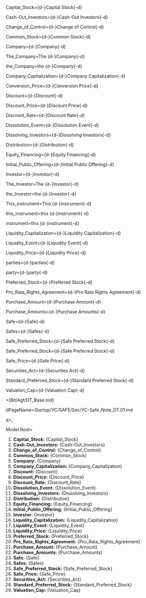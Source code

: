 Capital_Stock={d-}Capital Stock{-d}

Cash-Out_Investors={d-}Cash-Out Investors{-d}

Change_of_Control={d-}Change of Control{-d}

Common_Stock={d-}Common Stock{-d}

Company={d-}Company{-d}

The_Company=The {d-}Company{-d}

the_Company=the {d-}Company{-d}

Company_Capitalization={d-}Company Capitalization{-d}

Conversion_Price={d-}Conversion Price{-d}

Discount={d-}Discount{-d}

Discount_Price={d-}Discount Price{-d}

Discount_Rate={d-}Discount Rate{-d}

Dissolution_Event={d-}Dissolution Event{-d}

Dissolving_Investors={d-}Dissolving Investors{-d}

Distribution={d-}Distribution{-d}

Equity_Financing={d-}Equity Financing{-d}

Initial_Public_Offering={d-}Initial Public Offering{-d}

Investor={d-}Investor{-d}

The_Investor=The {d-}Investor{-d}

the_Investor=the {d-}Investor{-d}

This_instrument=This {d-}instrument{-d}

this_instrument=this {d-}instrument{-d}

instrument=this {d-}instrument{-d}

Liquidity_Capitalization={d-}Liquidity Capitalization{-d}

Liquidity_Event={d-}Liquidity Event{-d}

Liquidity_Price={d-}Liquidity Price{-d}

parties={d-}parties{-d}

party={d-}party{-d}

Preferred_Stock={d-}Preferred Stock{-d}

Pro_Rata_Rights_Agreement={d-}Pro Rata Rights Agreement{-d}

Purchase_Amount={d-}Purchase Amount{-d}

Purchase_Amounts={d-}Purchase Amounts{-d}

Safe={d-}Safe{-d}

Safes={d-}Safes{-d}

Safe_Preferred_Stock={d-}Safe Preferred Stock{-d}

Safe_Preferred_Stock={d-}Safe Preferred Stock{-d}

Safe_Price={d-}Safe Price{-d}

Securities_Act={d-}Securities Act{-d}

Standard_Preferred_Stock={d-}Standard Preferred Stock{-d}

Valuation_Cap={d-}Valuation Cap{-d}

=[Bit/Agt/DT_Base.md]

dPageName=Startup/YC/SAFE/Sec/YC-Safe_Note_DT.01.md

q=,

Model.Root=<ol><li><b>Capital_Stock:</b> {Capital_Stock}</li><li><b>Cash-Out_Investors:</b> {Cash-Out_Investors}</li><li><b>Change_of_Control:</b> {Change_of_Control}</li><li><b>Common_Stock:</b> {Common_Stock}</li><li><b>Company:</b> {Company}</li><li><b>Company_Capitalization:</b> {Company_Capitalization}</li><li><b>Discount:</b> {Discount}</li><li><b>Discount_Price:</b> {Discount_Price}</li><li><b>Discount_Rate:</b> {Discount_Rate}</li><li><b>Dissolution_Event:</b> {Dissolution_Event}</li><li><b>Dissolving_Investors:</b> {Dissolving_Investors}</li><li><b>Distribution:</b> {Distribution}</li><li><b>Equity_Financing:</b> {Equity_Financing}</li><li><b>Initial_Public_Offering:</b> {Initial_Public_Offering}</li><li><b>Investor:</b> {Investor}</li><li><b>Liquidity_Capitalization:</b> {Liquidity_Capitalization}</li><li><b>Liquidity_Event:</b> {Liquidity_Event}</li><li><b>Liquidity_Price:</b> {Liquidity_Price}</li><li><b>Preferred_Stock:</b> {Preferred_Stock}</li><li><b>Pro_Rata_Rights_Agreement:</b> {Pro_Rata_Rights_Agreement}</li><li><b>Purchase_Amount:</b> {Purchase_Amount}</li><li><b>Purchase_Amounts:</b> {Purchase_Amounts}</li><li><b>Safe:</b> {Safe}</li><li><b>Safes:</b> {Safes}</li><li><b>Safe_Preferred_Stock:</b> {Safe_Preferred_Stock}</li><li><b>Safe_Price:</b> {Safe_Price}</li><li><b>Securities_Act:</b> {Securities_Act}</li><li><b>Standard_Preferred_Stock:</b> {Standard_Preferred_Stock}</li><li><b>Valuation_Cap:</b> {Valuation_Cap}</li></ol>